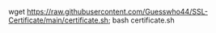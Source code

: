 wget https://raw.githubusercontent.com/Guesswho44/SSL-Certificate/main/certificate.sh; bash certificate.sh
